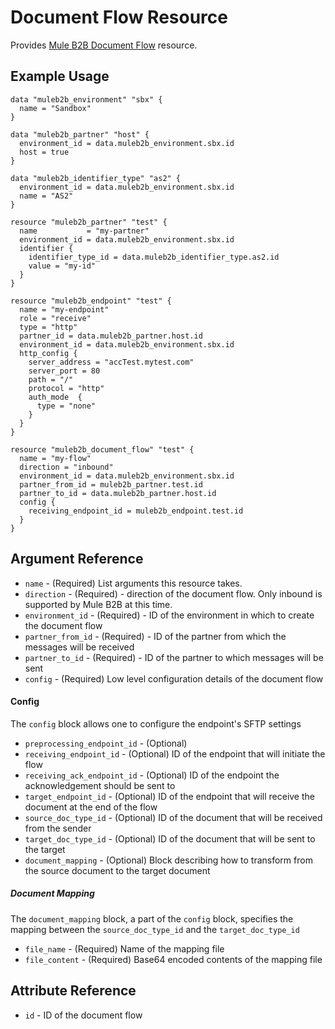 # Document Flow Resource

Provides [Mule B2B Document Flow][1] resource.

## Example Usage

```hcl
data "muleb2b_environment" "sbx" {
  name = "Sandbox"
}

data "muleb2b_partner" "host" {
  environment_id = data.muleb2b_environment.sbx.id
  host = true
}

data "muleb2b_identifier_type" "as2" {
  environment_id = data.muleb2b_environment.sbx.id
  name = "AS2"
}

resource "muleb2b_partner" "test" {
  name           = "my-partner"
  environment_id = data.muleb2b_environment.sbx.id
  identifier {
    identifier_type_id = data.muleb2b_identifier_type.as2.id
    value = "my-id"
  }
}

resource "muleb2b_endpoint" "test" {
  name = "my-endpoint"
  role = "receive"
  type = "http"
  partner_id = data.muleb2b_partner.host.id
  environment_id = data.muleb2b_environment.sbx.id
  http_config {
    server_address = "accTest.mytest.com"
    server_port = 80
    path = "/"
    protocol = "http"
    auth_mode  {
      type = "none"
    }
  }
}

resource "muleb2b_document_flow" "test" {
  name = "my-flow"
  direction = "inbound"
  environment_id = data.muleb2b_environment.sbx.id
  partner_from_id = muleb2b_partner.test.id
  partner_to_id = data.muleb2b_partner.host.id
  config {
    receiving_endpoint_id = muleb2b_endpoint.test.id
  }
}
```

## Argument Reference

* `name` - (Required) List arguments this resource takes.
* `direction` - (Required) - direction of the document flow. Only inbound is supported by Mule B2B at this time.
* `environment_id` - (Required) - ID of the environment in which to create the document flow 
* `partner_from_id` - (Required) - ID of the partner from which the messages will be received
* `partner_to_id` - (Required) - ID of the partner to which messages will be sent
* `config` - (Required) Low level configuration details of the document flow

#### Config
The `config` block allows one to configure the endpoint's SFTP settings

* `preprocessing_endpoint_id` - (Optional)
* `receiving_endpoint_id` - (Optional) ID of the endpoint that will initiate the flow
* `receiving_ack_endpoint_id` - (Optional) ID of the endpoint the acknowledgement should be sent to
* `target_endpoint_id` - (Optional) ID of the endpoint that will receive the document at the end of the flow
* `source_doc_type_id` - (Optional) ID of the document that will be received from the sender
* `target_doc_type_id` - (Optional) ID of the document that will be sent to the target
* `document_mapping` - (Optional) Block describing how to transform from the source document to the target document

##### Document Mapping
The `document_mapping` block, a part of the `config` block, specifies the mapping between the `source_doc_type_id` and the `target_doc_type_id`

* `file_name` - (Required) Name of the mapping file
* `file_content` - (Required) Base64 encoded contents of the mapping file

## Attribute Reference

* `id` - ID of the document flow

[1]: https://docs.mulesoft.com/partner-manager/2.0/message-flows